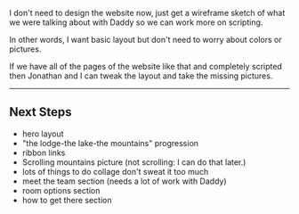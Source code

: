 I don't need to design the website now, just get a wireframe sketch of what we were talking about with Daddy so we can work more on scripting.

In other words, I want basic layout but don't need to worry about colors or pictures.

If we have all of the pages of the website like that and completely scripted then Jonathan and I can tweak the layout and take the missing pictures.

- - -

## Next Steps
* hero layout
* "the lodge-the lake-the mountains" progression
* ribbon links
* Scrolling mountains picture (not scrolling: I can do that later.)
* lots of things to do collage don't sweat it too much
* meet the team section (needs a lot of work with Daddy)
* room options section
* how to get there section

